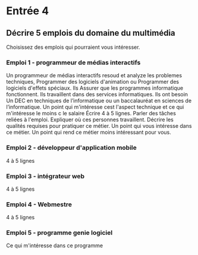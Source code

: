 # Entrée 4
## Décrire 5 emplois du domaine du multimédia
Choisissez des emplois qui pourraient vous intéresser. 

### Emploi 1 - programmeur de médias interactifs
Un programmeur de médias interactifs resoud et analyze les problemes techniques, Programmer des logiciels d'animation ou Programmer des logiciels d'effets spéciaux. Ils Assurer que les programmes informatique fonctionnent. Ils travaillent dans des services informatiques. Ils ont besoin Un DEC en techniques de l’informatique ou un baccalauréat en sciences de l’informatique. Un point qui m'intéresse cest l'aspect technique et ce qui m'intéresse le moins c le salaire
Écrire 4 à 5 lignes. Parler des tâches reliées à l'emploi. Expliquer où ces personnes travaillent. Décrire les qualités requises pour pratiquer ce métier. Un point qui vous intéresse dans ce métier. Un point qui rend ce métier moins intéressant pour vous.  

### Emploi 2 - développeur d'application mobile
4 à 5 lignes

### Emploi 3 - intégrateur web
4 à 5 lignes 

### Emploi 4 - Webmestre
4 à 5 lignes

### Emploi 5 - programme genie logiciel
Ce qui m'intéresse dans ce programme 


